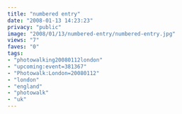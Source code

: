 ```yaml
---
title: "numbered entry"
date: "2008-01-13 14:23:23"
privacy: "public"
image: "2008/01/13/numbered-entry/numbered-entry.jpg"
views: "7"
faves: "0"
tags:
- "photowalking20080112london"
- "upcoming:event=381367"
- "Photowalk:London=20080112"
- "london"
- "england"
- "photowalk"
- "uk"
---
```


